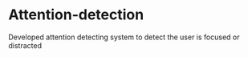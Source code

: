 # Attention-detection
Developed attention detecting system to detect the user is focused or distracted
